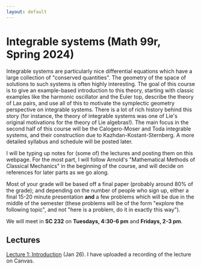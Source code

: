 ```yaml
---
layout: default
---
```

<script type="text/javascript" async=""
src="https://www.google-analytics.com/analytics.js"></script>
<script async=""
src="https://www.googletagmanager.com/gtag/js?id=UA-109004213-1"></script>
<script>
  window.dataLayer = window.dataLayer || [];
    function gtag(){dataLayer.push(arguments);}
      gtag('js', new Date());

        gtag('config', 'UA-109004213-1');
</script>
<script type="text/javascript"
src="https://cdn.mathjax.org/mathjax/latest/MathJax.js?config=TeX-AMS-MML_HTMLorMML">
</script>


<h1>Integrable systems (Math 99r, Spring 2024)</h1>

Integrable systems are particularly nice differential equations which have a
large collection of "conserved quantities". The geometry of the space of
solutions to such systems is often highly interesting. The goal of this course
is to give an example-based introduction to this theory, starting with classic
examples like the harmonic oscillator and the Euler top, describe the theory of
Lax pairs, and use all of this to motivate the symplectic geometry perspective
on integrable systems. There is a lot of rich history behind this story (for
instance, the theory of integrable systems was one of Lie's original motivations
for the theory of Lie algebras!).
The main focus in the second half of this course will be the Calogero-Moser and
Toda integrable systems, and their construction due to
Kazhdan-Kostant-Sternberg. A more detailed syllabus and schedule will be posted
later. 

I will be typing up notes for (some of) the lectures and posting them on
this webpage. For the most part, I will follow Arnold's "Mathematical Methods of
Classical Mechanics" in the beginning of the course, and will decide on
references for later parts as we go along.

Most of your grade will be based off a final paper (probably around 80% of the
grade); and depending on the number of people who sign up, either a final 15-20
minute presentation <b>and</b> a few problems which will be due in the middle of
the semester (these problems will be of the form "explore the following topic",
and not "here is a problem, do it in exactly this way").

We will meet in <b>SC 232</b> on <b>Tuesdays, 4:30-6 pm</b> and <b>Fridays, 2-3
pm</b>.

<h2>Lectures</h2>

<a href = "/files/math-99/lec1-math-99.pdf">Lecture 1: Introduction</a> (Jan
26). I have uploaded a recording of the lecture on Canvas.
